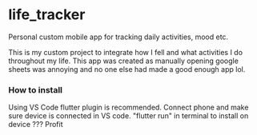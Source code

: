 # life_tracker
Personal custom mobile app for tracking daily activities, mood etc.

This is my custom project to integrate how I fell and what activities I do throughout my life. This app was created as manually opening google sheets was annoying and no one else had made a good enough app lol. 

### How to install
Using VS Code flutter plugin is recommended. 
Connect phone and make sure device is connected in VS code. 
"flutter run" in terminal to install on device
???
Profit

